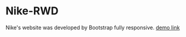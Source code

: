 # Nike-RWD
Nike's website was developed by Bootstrap fully responsive.
<a href="https://mehdi-zaree.github.io/Nike-RWD/">demo link</a>
